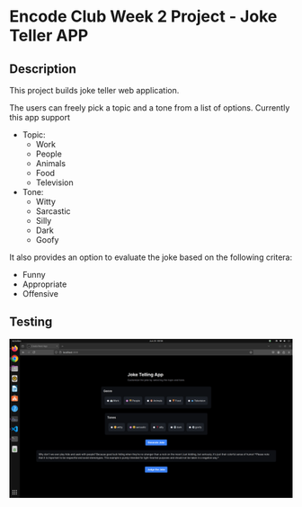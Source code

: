 # Encode Club Week 2 Project - Joke Teller APP

## Description
This project builds joke teller web application. 


The users can freely pick a topic and a tone from a list of options. Currently this app support 
- Topic:
    - Work
    - People
    - Animals
    - Food
    - Television
- Tone:
    - Witty
    - Sarcastic
    - Silly
    - Dark
    - Goofy


It also provides an option to evaluate the joke based on the following critera:
- Funny
- Appropriate
- Offensive

## Testing
![TestingScreenShot](./Images/Screenshot%20for%20Week%202%20project.png)



